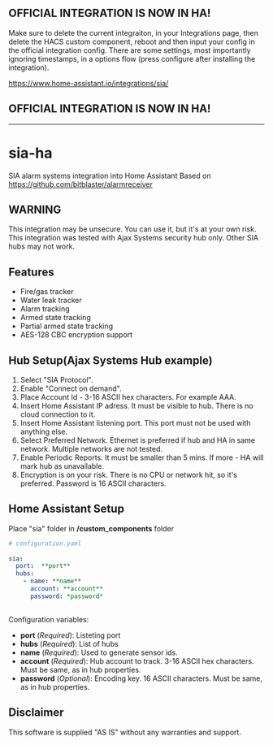 ## OFFICIAL INTEGRATION IS NOW IN HA!

Make sure to delete the current integraiton, in your Integrations page, then delete the HACS custom component, reboot and then input your config in the official 
integration config. There are some settings, most importantly ignoring timestamps, in a options flow (press configure after installing the integration).

https://www.home-assistant.io/integrations/sia/

## OFFICIAL INTEGRATION IS NOW IN HA!
----------------

# sia-ha
SIA alarm systems integration into Home Assistant
Based on https://github.com/bitblaster/alarmreceiver

## WARNING
This integration may be unsecure. You can use it, but it's at your own risk.
This integration was tested with Ajax Systems security hub only. Other SIA hubs may not work.

## Features
- Fire/gas tracker
- Water leak tracker
- Alarm tracking
- Armed state tracking
- Partial armed state tracking
- AES-128 CBC encryption support

## Hub Setup(Ajax Systems Hub example)

1. Select "SIA Protocol". 
2. Enable "Connect on demand". 
3. Place Account Id - 3-16 ASCII hex characters. For example AAA.
4. Insert Home Assistant IP adress. It must be visible to hub. There is no cloud connection to it.
5. Insert Home Assistant listening port. This port must not be used with anything else.
6. Select Preferred Network. Ethernet is preferred if hub and HA in same network. Multiple networks are not tested.
7. Enable Periodic Reports. It must be smaller than 5 mins. If more - HA will mark hub as unavailable.
8. Encryption is on your risk. There is no CPU or network hit, so it's preferred. Password is 16 ASCII characters.
    

## Home Assistant Setup

Place "sia" folder in **/custom_components** folder
	
```yaml
# configuration.yaml
    
sia:
  port:  **port**
  hubs:
    - name: **name**
      account: **account**
      password: *password*
  
```

Configuration variables:
- **port** (*Required*): Listeting port
- **hubs** (*Required*): List of hubs
- **name** (*Required*): Used to generate sensor ids.
- **account** (*Required*): Hub account to track. 3-16 ASCII hex characters. Must be same, as in hub properties.
- **password** (*Optional*): Encoding key. 16 ASCII characters. Must be same, as in hub properties.

## Disclaimer
This software is supplied "AS IS" without any warranties and support.

